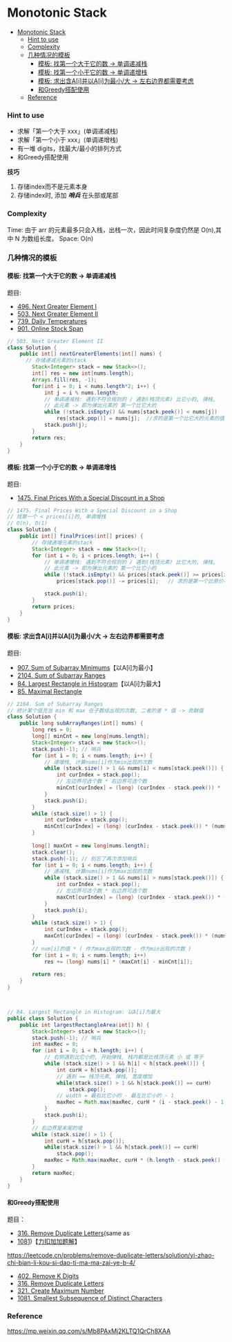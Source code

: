 
# Monotonic Stack

- [Monotonic Stack](#monotonic-stack)
    - [Hint to use](#hint-to-use)
    - [Complexity](#complexity)
    - [几种情况的模板](#几种情况的模板)
      - [模板: 找第一个大于它的数 -> 单调递减栈](#模板-找第一个大于它的数---单调递减栈)
      - [模板: 找第一个小于它的数 -> 单调递增栈](#模板-找第一个小于它的数---单调递增栈)
      - [模板: 求出含A[i]并以A[i]为最小/大 -> 左右边界都需要考虑](#模板-求出含ai并以ai为最小大---左右边界都需要考虑)
      - [和Greedy搭配使用](#和greedy搭配使用)
    - [Reference](#reference)


### Hint to use
- 求解「第一个大于 xxx」(单调递减栈) 
- 求解「第一个小于 xxx」(单调递增栈)
- 有一堆 digits，找最大/最小的排列方式
- 和Greedy搭配使用

**技巧**
1. 存储index而不是元素本身
2. 存储index时, 添加 ***哨兵*** 在头部或尾部

### Complexity

Time: 由于 arr 的元素最多只会入栈，出栈一次，因此时间复杂度仍然是 O(n),其中 N 为数组长度。
Space: O(n)

### 几种情况的模板

#### 模板: 找第一个大于它的数 -> 单调递减栈
题目: 
- [496. Next Greater Element I](https://leetcode.com/problems/next-greater-element-i/) 
- [503. Next Greater Element II](https://leetcode.com/problems/next-greater-element-ii/) 
- [739. Daily Temperatures](https://leetcode.com/problems/daily-temperatures/)
- [901. Online Stock Span](https://leetcode.com/problems/online-stock-span/)


```java
// 503. Next Greater Element II
class Solution {
    public int[] nextGreaterElements(int[] nums) {
      // 存储递减元素的stack
        Stack<Integer> stack = new Stack<>();
        int[] res = new int[nums.length];
        Arrays.fill(res, -1);
        for(int i = 0; i < nums.length*2; i++) {
            int j = i % nums.length; 
            // 单调递减栈: 遇到不符合规则的 / 遇到(栈顶元素) 比它小的, 弹栈, 
            // 此元素 -> 即为弹出元素的 第一个比它大的
            while (!stack.isEmpty() && nums[stack.peek()] < nums[j])
                res[stack.pop()] = nums[j];  //求的是第一个比它大的元素的值
            stack.push(j);
        }
        return res;        
    }
}
```

#### 模板: 找第一个小于它的数 -> 单调递增栈
题目:   
- [1475. Final Prices With a Special Discount in a Shop](https://leetcode.com/problems/final-prices-with-a-special-discount-in-a-shop/)

```java
// 1475. Final Prices With a Special Discount in a Shop
// 找第一个 < prices[i]的, 单调增栈
// O(n), O(1)
class Solution {
    public int[] finalPrices(int[] prices) {
        // 存储递增元素的stack
        Stack<Integer> stack = new Stack<>();
        for (int i = 0; i < prices.length; i++) {
            // 单调递增栈: 遇到不符合规则的 / 遇到(栈顶元素) 比它大的, 弹栈, 
            // 此元素 -> 即为弹出元素的 第一个比它小的
            while (!stack.isEmpty() && prices[stack.peek()] >= prices[i])
                prices[stack.pop()] -= prices[i];   // 求的是第一个比原价小的折扣后的售价

            stack.push(i);
        }
        return prices;
    }
}
```

#### 模板: 求出含A[i]并以A[i]为最小/大 -> 左右边界都需要考虑

题目:  
- [907. Sum of Subarray Minimums](https://leetcode.com/problems/sum-of-subarray-minimums/)【以A[i]为最小】
- [2104. Sum of Subarray Ranges](https://leetcode.com/problems/sum-of-subarray-ranges/)
- [84. Largest Rectangle in Histogram](https://leetcode.com/problems/largest-rectangle-in-histogram/)【以A[i]为最大】
- [85. Maximal Rectangle](https://leetcode.com/problems/maximal-rectangle/)

```java
// 2104. Sum of Subarray Ranges
// 统计某个值充当 min 和 max 在子数组出现的次数, 二者的差 * 值 -> 贡献值
class Solution {
    public long subArrayRanges(int[] nums) {
        long res = 0;
        long[] minCnt = new long[nums.length];
        Stack<Integer> stack = new Stack<>();
        stack.push(-1); // 哨兵
        for (int i = 0; i < nums.length; i++) {
            // 递增栈, 计算nums[i]作为min出现的次数
            while (stack.size() > 1 && nums[i] < nums[stack.peek()]) {
                int curIndex = stack.pop();
                // 左边界可选个数 * 右边界可选个数
                minCnt[curIndex] = (long) (curIndex - stack.peek()) * (i - curIndex);
            }
            stack.push(i);
        }
        while (stack.size() > 1) {
            int curIndex = stack.pop();
            minCnt[curIndex] = (long) (curIndex - stack.peek()) * (nums.length - curIndex);
        }
        
        long[] maxCnt = new long[nums.length];
        stack.clear();
        stack.push(-1); // 别忘了再次添加哨兵
        for (int i = 0; i < nums.length; i++) {
            // 递减栈, 计算nums[i]作为max出现的次数
            while (stack.size() > 1 && nums[i] > nums[stack.peek()]) {
                int curIndex = stack.pop();
                // 左边界可选个数 * 右边界可选个数
                maxCnt[curIndex] = (long) (curIndex - stack.peek()) * (i - curIndex);
            }
            stack.push(i);
        }
        while (stack.size() > 1) {
            int curIndex = stack.pop();
            maxCnt[curIndex] = (long) (curIndex - stack.peek()) * (nums.length - curIndex);
        }
        // num[i]的值 * ( 作为max出现的次数 - 作为min出现的次数 )
        for (int i = 0; i < nums.length; i++) 
            res += (long) nums[i] * (maxCnt[i] - minCnt[i]);
        
        return res;
    }
}



// 84. Largest Rectangle in Histogram: 以A[i]为最大
public class Solution {
    public int largestRectangleArea(int[] h) {
        Stack<Integer> stack = new Stack<>();
        stack.push(-1); // 哨兵
        int maxRec = 0;
        for (int i = 0; i < h.length; i++) {
            // 右侧遇到比它小的, 开始弹栈, 栈内都是比栈顶元素 小 或 等于
            while (stack.size() > 1 && h[i] < h[stack.peek()]) {
                int curH = h[stack.pop()];
                // 遇到 == 栈顶元素, 弹栈, 宽度增加
                while(stack.size() > 1 && h[stack.peek()] == curH)
                    stack.pop();
                // width = 最右比它小的 - 最左比它小的 - 1
                maxRec = Math.max(maxRec, curH * (i - stack.peek() - 1));
            }
            stack.push(i);
        }
        // 右边界是末尾的墙
        while (stack.size() > 1) {
            int curH = h[stack.pop()];
            while(stack.size() > 1 && h[stack.peek()] == curH)
                stack.pop();
            maxRec = Math.max(maxRec, curH * (h.length - stack.peek() - 1));
        }
        return maxRec;
    }
}
```

#### 和Greedy搭配使用

题目：
- [316. Remove Duplicate Letters](https://leetcode.com/problems/remove-duplicate-letters/)(same as 
- [1081](https://leetcode.com/problems/smallest-subsequence-of-distinct-characters/))【[力扣加加题解](https://leetcode.cn/problems/remove-duplicate-letters/solution/yi-zhao-chi-bian-li-kou-si-dao-ti-ma-ma-zai-ye-b-4/)】







https://leetcode.cn/problems/remove-duplicate-letters/solution/yi-zhao-chi-bian-li-kou-si-dao-ti-ma-ma-zai-ye-b-4/

- [402. Remove K Digits](https://leetcode.com/problems/remove-k-digits/)
- [316. Remove Duplicate Letters](https://leetcode.com/problems/remove-duplicate-letters/)
- [321. Create Maximum Number](https://leetcode.com/problems/create-maximum-number/)
- [1081. Smallest Subsequence of Distinct Characters](https://leetcode.com/problems/smallest-subsequence-of-distinct-characters/)



### Reference

https://mp.weixin.qq.com/s/Mb8PAxMj2KLTQ1QrCh8XAA 